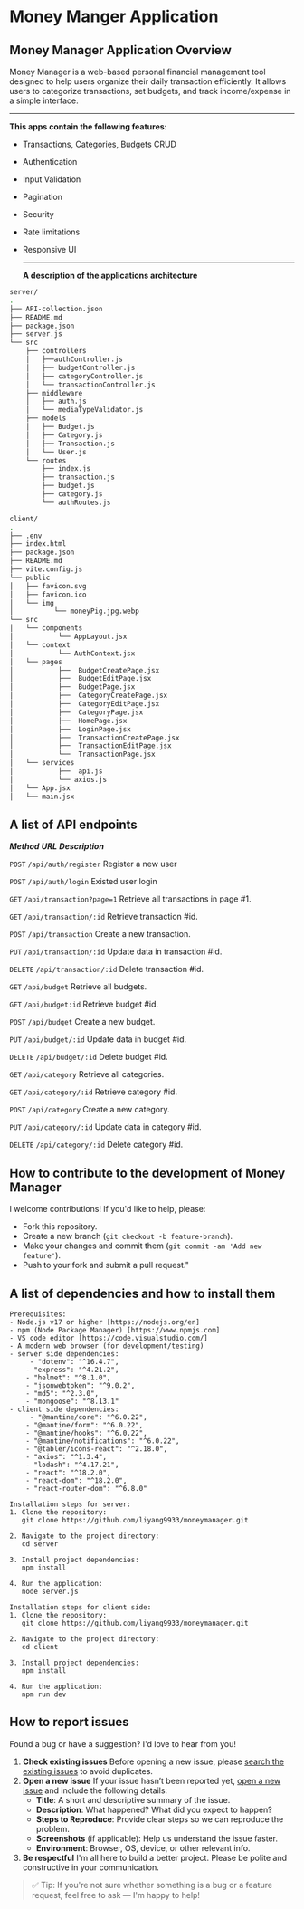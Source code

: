 #  Money Manger Application



##  Money Manager Application Overview

Money Manager is a web-based personal financial management tool designed to help users organize their daily transaction efficiently. It allows users to categorize transactions, set budgets, and track income/expense in a simple interface.

<hr/>

**This apps contain the following features:**

- Transactions, Categories, Budgets CRUD

- Authentication

- Input Validation

- Pagination

- Security 

- Rate limitations

- Responsive UI

  <hr/>

  **A description of the applications architecture**

```bash
server/
.
├── API-collection.json
├── README.md
├── package.json
├── server.js
└── src
    ├── controllers
    │   ├──authController.js
    │   ├── budgetController.js
    │   ├── categoryController.js
    │   └── transactionController.js
    ├── middleware
    │   ├── auth.js
    │   └── mediaTypeValidator.js
    ├── models
    │   ├── Budget.js
    │   ├── Category.js
    │   ├── Transaction.js
    │   └── User.js
    └── routes
        ├── index.js
        ├── transaction.js
        ├── budget.js
        ├── category.js
        └── authRoutes.js
```
```bash
client/
.
├── .env
├── index.html
├── package.json
├── README.md
├── vite.config.js
└── public
│   ├── favicon.svg
│   ├── favicon.ico
│   └── img
│		   └── moneyPig.jpg.webp
└── src
│   └── components
│			└── AppLayout.jsx
│   └── context
│			└── AuthContext.jsx
│   └── pages
│			├──  BudgetCreatePage.jsx
│			├──  BudgetEditPage.jsx
│			├──  BudgetPage.jsx
│			├──  CategoryCreatePage.jsx
│			├──  CategoryEditPage.jsx
│			├──  CategoryPage.jsx
│			├──  HomePage.jsx
│			├──  LoginPage.jsx
│			├──  TransactionCreatePage.jsx
│			├──  TransactionEditPage.jsx
│			└──  TransactionPage.jsx
│   └── services
│			├──  api.js
│			└── axios.js
│   └── App.jsx
│   └── main.jsx
```
  

##  A list of API endpoints

***Method***      ***URL***                      				***Description***

```POST```		```/api/auth/register``` 		Register a new user

```POST```		```/api/auth/login```				Existed user login

```GET```	```/api/transaction?page=1```	Retrieve all transactions in page #1.

```GET```			```/api/transaction/:id```	Retrieve transaction #id.

```POST```		```/api/transaction```				Create a new transaction.

```PUT```		```/api/transaction/:id```		Update data in transaction #id.

```DELETE```	```/api/transaction/:id```		Delete transaction #id.

```GET```			```/api/budget```						Retrieve all budgets.

```GET```			```/api/budget:id```				Retrieve budget #id.

```POST```		```/api/budget```						Create a new budget.

```PUT```		```/api/budget/:id```					Update data in budget #id.

```DELETE```	```/api/budget/:id```				Delete budget #id.

```GET```			```/api/category```				Retrieve all categories.

```GET```			```/api/category/:id```			Retrieve category #id.

```POST```		```/api/category```					Create a new category.

```PUT```		```/api/category/:id```			Update data in category #id.

```DELETE```	```/api/category/:id```			Delete category #id.



##  How to contribute to the development of Money Manager

I welcome contributions! If you'd like to help, please:

- Fork this repository.
- Create a new branch (`git checkout -b feature-branch`).
- Make your changes and commit them (`git commit -am 'Add new feature'`).
- Push to your fork and submit a pull request."



##  A list of dependencies and how to install them

```
Prerequisites:
- Node.js v17 or higher [https://nodejs.org/en]
- npm (Node Package Manager) [https://www.npmjs.com]
- VS code editor [https://code.visualstudio.com/]
- A modern web browser (for development/testing)
- server side dependencies:
	 - "dotenv": "^16.4.7",
    - "express": "^4.21.2",
    - "helmet": "^8.1.0",
    - "jsonwebtoken": "^9.0.2",
    - "md5": "^2.3.0",
    - "mongoose": "^8.13.1"
- client side dependencies:
	 - "@mantine/core": "^6.0.22",
    - "@mantine/form": "^6.0.22",
    - "@mantine/hooks": "^6.0.22",
    - "@mantine/notifications": "^6.0.22",
    - "@tabler/icons-react": "^2.18.0",
    - "axios": "^1.3.4",
    - "lodash": "^4.17.21",
    - "react": "^18.2.0",
    - "react-dom": "^18.2.0",
    - "react-router-dom": "^6.8.0"

Installation steps for server:
1. Clone the repository:
   git clone https://github.com/liyang9933/moneymanager.git

2. Navigate to the project directory:
   cd server

3. Install project dependencies:
   npm install

4. Run the application:
   node server.js

Installation steps for client side:
1. Clone the repository:
   git clone https://github.com/liyang9933/moneymanager.git

2. Navigate to the project directory:
   cd client

3. Install project dependencies:
   npm install

4. Run the application:
   npm run dev
```



##  How to report issues

Found a bug or have a suggestion? I'd love to hear from you!

1. **Check existing issues**
   Before opening a new issue, please [search the existing issues](https://github.com/liyang9933/moneymanager/issues) to avoid duplicates.
2. **Open a new issue**
   If your issue hasn’t been reported yet, [open a new issue](https://github.com/liyang9933/moneymanager/issues/new) and include the following details:
   - **Title**: A short and descriptive summary of the issue.
   - **Description**: What happened? What did you expect to happen?
   - **Steps to Reproduce**: Provide clear steps so we can reproduce the problem.
   - **Screenshots** (if applicable): Help us understand the issue faster.
   - **Environment**: Browser, OS, device, or other relevant info.
3. **Be respectful**
   I'm all here to build a better project. Please be polite and constructive in your communication.

> ✅ Tip: If you're not sure whether something is a bug or a feature request, feel free to ask — I'm happy to help!